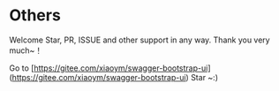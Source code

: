 # Others

Welcome Star, PR, ISSUE and other support in any way. Thank you very much~！


Go to [https://gitee.com/xiaoym/swagger-bootstrap-ui] (https://gitee.com/xiaoym/swagger-bootstrap-ui)  Star ~:)